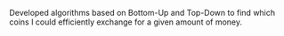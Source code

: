 Developed algorithms based on Bottom-Up and Top-Down to find which coins I could efficiently exchange for a given amount of money.
